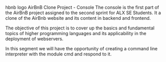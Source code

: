 hbnb logo
AirBnB Clone Project - Console
The console is the first part of the AirBnB project assigned to the second sprint for ALX SE Students. It a clone of the AirBnb website and its content in backend and frontend.

The objective of this project is to cover up the basics and fundamental topics of higher programming languages and its applicability in the deployment of webservers.

In this segment we will have the opportunity of creating a command line interpreter with the module cmd and respond to it.

